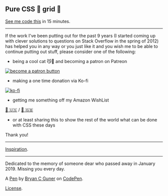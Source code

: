 ## Pure CSS 🌈 grid 🌊

[See me code this](https://youtu.be/Kh7JoL2hcQ8) in 15 minutes.

---

If the work I've been putting out for the past 9 years (I started coming up with clever solutions to questions on Stack Overflow in the spring of 2012) has helped you in any way or you just like it and you wish me to be able to continue putting out stuff, please consider one of the following:

- being a cool cat 😼🎩 and becoming a patron on Patreon

[![become a patron button](https://c5.patreon.com/external/logo/become_a_patron_button.png)](https://www.patreon.com/anatudor)

- making a one time donation via Ko-fi

[![ko-fi](https://ko-fi.com/img/githubbutton_sm.svg)](https://ko-fi.com/C1C84CNNZ)

- getting me something off my Amazon WishList

[🎁 🇺🇸](https://www.amazon.com/gp/registry/wishlist/2Y3C4722GXH0I/) / [🎁 🇬🇧](https://www.amazon.co.uk/gp/registry/wishlist/2I25W7U0KADSR/)

- or at least sharing this to show the rest of the world what can be done with CSS these days

Thank you!

---

[Inspiration](https://twitter.com/beesandbombs/status/1400544290011594755).

---

Dedicated to the memory of someone dear who passed away in January 2019. Missing you every day.

A [Pen](https://codepen.io/bgoonz/pen/ZEKrOwB) by [Bryan C Guner](https://codepen.io/bgoonz) on [CodePen](https://codepen.io).

[License](https://codepen.io/bgoonz/pen/ZEKrOwB/license).
